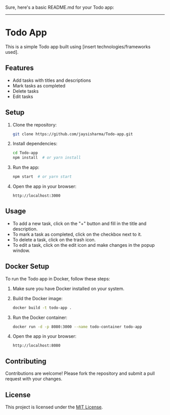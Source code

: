 Sure, here's a basic README.md for your Todo app:

---

# Todo App

This is a simple Todo app built using [insert technologies/frameworks used].

## Features

- Add tasks with titles and descriptions
- Mark tasks as completed
- Delete tasks
- Edit tasks

## Setup

1. Clone the repository:

   ```bash
   git clone https://github.com/jaysisharma/Todo-app.git
   ```

2. Install dependencies:

   ```bash
   cd Todo-app
   npm install  # or yarn install
   ```

3. Run the app:

   ```bash
   npm start  # or yarn start
   ```

4. Open the app in your browser:

   ```
   http://localhost:3000
   ```

## Usage

- To add a new task, click on the "+" button and fill in the title and description.
- To mark a task as completed, click on the checkbox next to it.
- To delete a task, click on the trash icon.
- To edit a task, click on the edit icon and make changes in the popup window.

## Docker Setup

To run the Todo app in Docker, follow these steps:

1. Make sure you have Docker installed on your system.

2. Build the Docker image:

   ```bash
   docker build -t todo-app .
   ```

3. Run the Docker container:

   ```bash
   docker run -d -p 8080:3000 --name todo-container todo-app
   ```

4. Open the app in your browser:

   ```
   http://localhost:8080
   ```

## Contributing

Contributions are welcome! Please fork the repository and submit a pull request with your changes.

## License

This project is licensed under the [MIT License](LICENSE).

